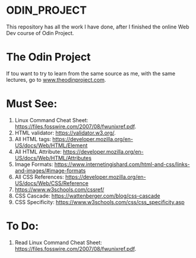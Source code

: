 # ODIN_PROJECT
This repository has all the work I have done, after I finished the online Web Dev course of Odin Project.

# The Odin Project
If tou want to try to learn from the same source as me, with the same lectures, go to www.theodinproject.com.

# Must See:
1. Linux Command Cheat Sheet: https://files.fosswire.com/2007/08/fwunixref.pdf.
2. HTML validator: https://validator.w3.org/.
3. All HTML tags: https://developer.mozilla.org/en-US/docs/Web/HTML/Element
4. All HTML Attribute: https://developer.mozilla.org/en-US/docs/Web/HTML/Attributes
5. Image Formats: https://www.internetingishard.com/html-and-css/links-and-images/#image-formats
6. All CSS References: https://developer.mozilla.org/en-US/docs/Web/CSS/Reference
6. https://www.w3schools.com/cssref/
7. CSS Cascade: https://wattenberger.com/blog/css-cascade
8. CSS Specificity: https://www.w3schools.com/css/css_specificity.asp

# To Do:
1. Read Linux Command Cheat Sheet: https://files.fosswire.com/2007/08/fwunixref.pdf.
